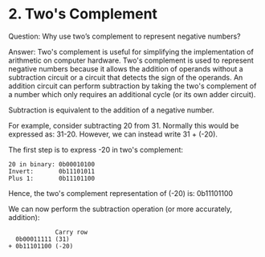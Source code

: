 # __2. Two's Complement__
Question: Why use two’s complement to represent negative numbers?

Answer: Two's complement is useful for simplifying the implementation of arithmetic on computer hardware. Two's complement is used to represent negative numbers because it allows the addition of operands without a subtraction circuit or a circuit that detects the sign of the operands. An addition circuit can perform subtraction by taking the two's complement of a number which only requires an additional cycle (or its own adder circuit).

Subtraction is equivalent to the addition of a negative number. 

For example, consider subtracting 20 from 31. Normally this would be expressed as: 31-20. However, we can instead write 31 + (-20).

The first step is to express -20 in two's complement:

    20 in binary: 0b00010100
    Invert:       0b11101011
    Plus 1:       0b11101100

Hence, the two's complement representation of (-20) is: 0b11101100

We can now perform the subtraction operation (or more accurately, addition):

                 Carry row
      0b00011111 (31)  
    + 0b11101100 (-20)  
    

 
